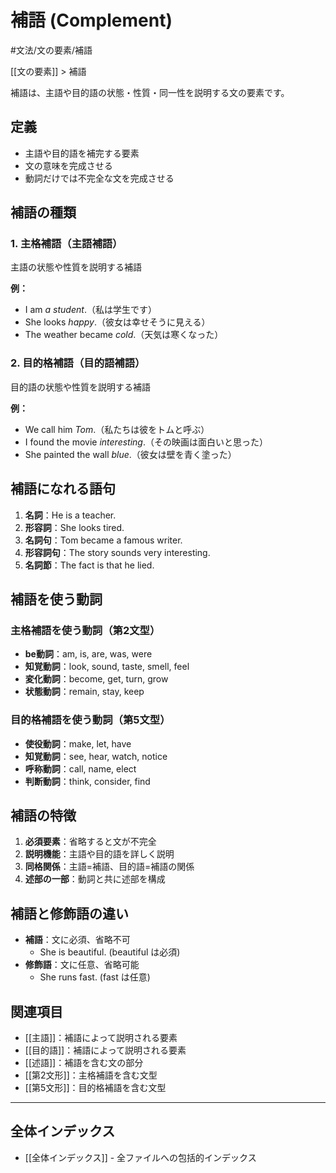 # 補語 (Complement)

#文法/文の要素/補語

[[文の要素]] > 補語

補語は、主語や目的語の状態・性質・同一性を説明する文の要素です。

## 定義
- 主語や目的語を補完する要素
- 文の意味を完成させる
- 動詞だけでは不完全な文を完成させる

## 補語の種類

### 1. 主格補語（主語補語）
主語の状態や性質を説明する補語

**例：**
- I am *a student*.（私は学生です）
- She looks *happy*.（彼女は幸せそうに見える）
- The weather became *cold*.（天気は寒くなった）

### 2. 目的格補語（目的語補語）
目的語の状態や性質を説明する補語

**例：**
- We call him *Tom*.（私たちは彼をトムと呼ぶ）
- I found the movie *interesting*.（その映画は面白いと思った）
- She painted the wall *blue*.（彼女は壁を青く塗った）

## 補語になれる語句
1. **名詞**：He is a teacher.
2. **形容詞**：She looks tired.
3. **名詞句**：Tom became a famous writer.
4. **形容詞句**：The story sounds very interesting.
5. **名詞節**：The fact is that he lied.

## 補語を使う動詞

### 主格補語を使う動詞（第2文型）
- **be動詞**：am, is, are, was, were
- **知覚動詞**：look, sound, taste, smell, feel
- **変化動詞**：become, get, turn, grow
- **状態動詞**：remain, stay, keep

### 目的格補語を使う動詞（第5文型）
- **使役動詞**：make, let, have
- **知覚動詞**：see, hear, watch, notice
- **呼称動詞**：call, name, elect
- **判断動詞**：think, consider, find

## 補語の特徴
1. **必須要素**：省略すると文が不完全
2. **説明機能**：主語や目的語を詳しく説明
3. **同格関係**：主語=補語、目的語=補語の関係
4. **述部の一部**：動詞と共に述部を構成

## 補語と修飾語の違い
- **補語**：文に必須、省略不可
  - She is beautiful. (beautiful は必須)
- **修飾語**：文に任意、省略可能
  - She runs fast. (fast は任意)

## 関連項目
- [[主語]]：補語によって説明される要素
- [[目的語]]：補語によって説明される要素
- [[述語]]：補語を含む文の部分
- [[第2文形]]：主格補語を含む文型
- [[第5文形]]：目的格補語を含む文型

---

## 全体インデックス
- [[全体インデックス]] - 全ファイルへの包括的インデックス 